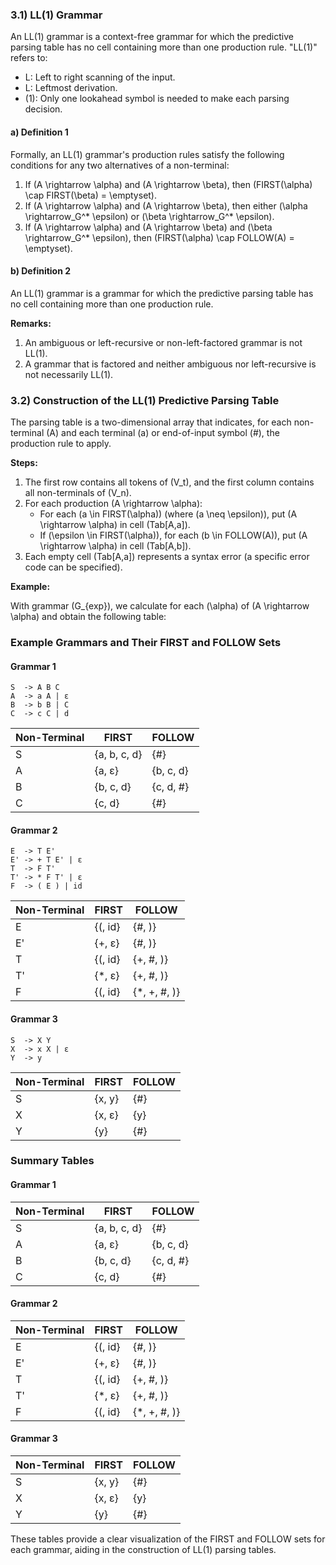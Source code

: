 

### 3.1) LL(1) Grammar
An LL(1) grammar is a context-free grammar for which the predictive parsing table has no cell containing more than one production rule. "LL(1)" refers to:
- L: Left to right scanning of the input.
- L: Leftmost derivation.
- (1): Only one lookahead symbol is needed to make each parsing decision.

#### a) Definition 1
Formally, an LL(1) grammar's production rules satisfy the following conditions for any two alternatives of a non-terminal:
1. If \(A \rightarrow \alpha\) and \(A \rightarrow \beta\), then \(FIRST(\alpha) \cap FIRST(\beta) = \emptyset\).
2. If \(A \rightarrow \alpha\) and \(A \rightarrow \beta\), then either \(\alpha \rightarrow_G^* \epsilon\) or \(\beta \rightarrow_G^* \epsilon\).
3. If \(A \rightarrow \alpha\) and \(A \rightarrow \beta\) and \(\beta \rightarrow_G^* \epsilon\), then \(FIRST(\alpha) \cap FOLLOW(A) = \emptyset\).

#### b) Definition 2
An LL(1) grammar is a grammar for which the predictive parsing table has no cell containing more than one production rule.

**Remarks:**
1. An ambiguous or left-recursive or non-left-factored grammar is not LL(1).
2. A grammar that is factored and neither ambiguous nor left-recursive is not necessarily LL(1).

### 3.2) Construction of the LL(1) Predictive Parsing Table
The parsing table is a two-dimensional array that indicates, for each non-terminal \(A\) and each terminal \(a\) or end-of-input symbol \(#\), the production rule to apply.

**Steps:**
1. The first row contains all tokens of \(V_t\), and the first column contains all non-terminals of \(V_n\).
2. For each production \(A \rightarrow \alpha\):
   - For each \(a \in FIRST(\alpha)\) (where \(a \neq \epsilon\)), put \(A \rightarrow \alpha\) in cell \(Tab[A,a]\).
   - If \(\epsilon \in FIRST(\alpha)\), for each \(b \in FOLLOW(A)\), put \(A \rightarrow \alpha\) in cell \(Tab[A,b]\).
3. Each empty cell \(Tab[A,a]\) represents a syntax error (a specific error code can be specified).

**Example:**

With grammar \(G_{exp}\), we calculate for each \(\alpha\) of \(A \rightarrow \alpha\) and obtain the following table:

### Example Grammars and Their FIRST and FOLLOW Sets

#### Grammar 1

```
S  -> A B C
A  -> a A | ε
B  -> b B | C
C  -> c C | d
```

| Non-Terminal | FIRST         | FOLLOW    |
|--------------|---------------|-----------|
| S            | {a, b, c, d}  | {#}       |
| A            | {a, ε}        | {b, c, d} |
| B            | {b, c, d}     | {c, d, #} |
| C            | {c, d}        | {#}       |

#### Grammar 2

```
E  -> T E'
E' -> + T E' | ε
T  -> F T'
T' -> * F T' | ε
F  -> ( E ) | id
```

| Non-Terminal | FIRST          | FOLLOW     |
|--------------|----------------|------------|
| E            | {(, id}        | {#, )}     |
| E'           | {+, ε}         | {#, )}     |
| T            | {(, id}        | {+, #, )}  |
| T'           | {*, ε}         | {+, #, )}  |
| F            | {(, id}        | {*, +, #, )}|

#### Grammar 3

```
S  -> X Y
X  -> x X | ε
Y  -> y
```

| Non-Terminal | FIRST         | FOLLOW  |
|--------------|---------------|---------|
| S            | {x, y}        | {#}     |
| X            | {x, ε}        | {y}     |
| Y            | {y}           | {#}     |

### Summary Tables

#### Grammar 1
| Non-Terminal | FIRST         | FOLLOW    |
|--------------|---------------|-----------|
| S            | {a, b, c, d}  | {#}       |
| A            | {a, ε}        | {b, c, d} |
| B            | {b, c, d}     | {c, d, #} |
| C            | {c, d}        | {#}       |

#### Grammar 2
| Non-Terminal | FIRST          | FOLLOW     |
|--------------|----------------|------------|
| E            | {(, id}        | {#, )}     |
| E'           | {+, ε}         | {#, )}     |
| T            | {(, id}        | {+, #, )}  |
| T'           | {*, ε}         | {+, #, )}  |
| F            | {(, id}        | {*, +, #, )}|

#### Grammar 3
| Non-Terminal | FIRST         | FOLLOW  |
|--------------|---------------|---------|
| S            | {x, y}        | {#}     |
| X            | {x, ε}        | {y}     |
| Y            | {y}           | {#}     |

These tables provide a clear visualization of the FIRST and FOLLOW sets for each grammar, aiding in the construction of LL(1) parsing tables.
